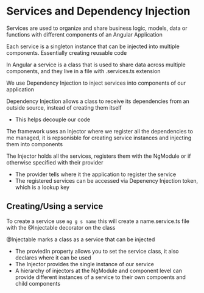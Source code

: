 # Services and Dependency Injection

Services are used to organize and share business logic, models, data or functions with different components of an Angular Application

Each service is a singleton instance that can be injected into multiple components. Essentially creating reusable code

In Angular a service is a class that is used to share data across multiple components, and they live in a file with .services.ts extension

We use Dependency Injection to inject services into components of our application

Dependency Injection allows a class to receive its dependencies from an outside source, instead of creating them itself

-   This helps decouple our code

The framework uses an Injector where we register all the dependencies to me managed, it is repsonisble for creating service instances and injecting them into components

The Injector holds all the services, registers them with the NgModule or if otherwise specified with their provider

-   The provider tells where it the application to register the service
-   The registered services can be accessed via Depenency Injection token, which is a lookup key

## Creating/Using a service

To create a service use `ng g s name` this will create a name.service.ts file with the @Injectable decorator on the class

@Injectable marks a class as a service that can be injected

-   The proviedIn property allows you to set the service class, it also declares where it can be used
-   The Injector provides the single instance of our service
-   A hierarchy of injectors at the NgModule and component level can provide different instances of a service to their own compoents and child components